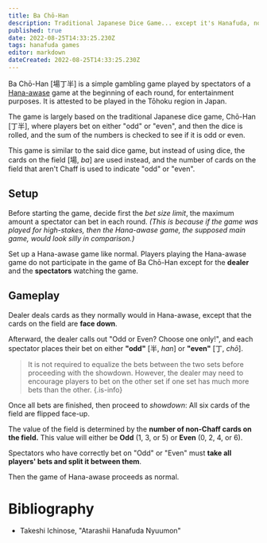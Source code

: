 ```yaml
---
title: Ba Chō-Han
description: Traditional Japanese Dice Game... except it's Hanafuda, not dice.
published: true
date: 2022-08-25T14:33:25.230Z
tags: hanafuda games
editor: markdown
dateCreated: 2022-08-25T14:33:25.230Z
---
```


Ba Chō-Han [場丁半] is a simple gambling game played by spectators of a [Hana-awase](/en/hanafuda/games/hana-awase) game at the beginning of each round, for entertainment purposes. It is attested to be played in the Tōhoku region in Japan.

The game is largely based on the traditional Japanese dice game, Chō-Han [丁半], where players bet on either "odd" or "even", and then the dice is rolled, and the sum of the numbers is checked to see if it is odd or even.

This game is similar to the said dice game, but instead of using dice, the cards on the field [場, *ba*] are used instead, and the number of cards on the field that aren't Chaff is used to indicate "odd" or "even".

## Setup
Before starting the game, decide first the *bet size limit*, the maximum amount a spectator can bet in each round. *(This is because if the game was played for high-stakes, then the Hana-awase game, the supposed main game, would look silly in comparison.)*

Set up a Hana-awase game like normal. Players playing the Hana-awase game do not participate in the game of Ba Chō-Han except for the **dealer** and the **spectators** watching the game.

## Gameplay
Dealer deals cards as they normally would in Hana-awase, except that the cards on the field are **face down**.

Afterward, the dealer calls out "Odd or Even? Choose one only!", and each spectator places their bet on either **"odd"** [半, *han*] or **"even"** [丁, *chō*].

>It is not required to equalize the bets between the two sets before proceeding with the showdown. However, the dealer may need to encourage players to bet on the other set if one set has much more bets than the other.
{.is-info}

Once all bets are finished, then proceed to *showdown*: All six cards of the field are flipped face-up.

The value of the field is determined by the **number of non-Chaff cards on the field.** This value will either be **Odd** (1, 3, or 5) or **Even** (0, 2, 4, or 6).

Spectators who have correctly bet on "Odd" or "Even" must **take all players' bets and split it between them**.

Then the game of Hana-awase proceeds as normal.

# Bibliography
- Takeshi Ichinose, "Atarashii Hanafuda Nyuumon"